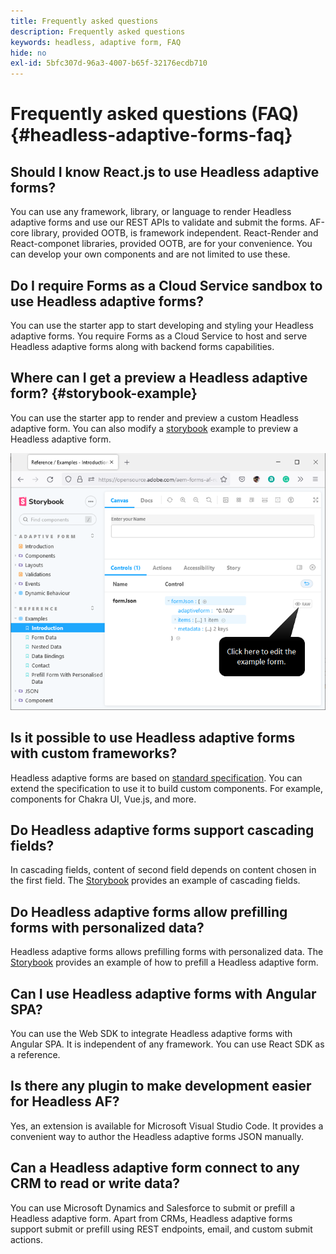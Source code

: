 ```yaml
---
title: Frequently asked questions
description: Frequently asked questions
keywords: headless, adaptive form, FAQ
hide: no
exl-id: 5bfc307d-96a3-4007-b65f-32176ecdb710
---
```

# Frequently asked questions (FAQ) {#headless-adaptive-forms-faq}

## Should I know React.js to use Headless adaptive forms?

You can use any framework, library, or language to render Headless adaptive forms and use our REST APIs to validate and submit the forms. AF-core library, provided OOTB, is framework independent. React-Render and React-componet libraries, provided OOTB, are for your convenience. You can develop your own components and are not limited to use these. 

<!-- 
## Did Adobe release a new AEM Archetype for Headless adaptive forms?

You can use Archetype 37 with flag `includeFormsheadless` or later flag to create an AEM project with Headless adaptive forms functionality. 

-->

## Do I require Forms as a Cloud Service sandbox to use Headless adaptive forms?

You can use the starter app to start developing and styling your Headless adaptive forms. You require Forms as a Cloud Service to host and serve Headless adaptive forms along with backend forms capabilities. 

<!-- ## Do I need an archetype project to develop Headless adaptive forms?

You can use the starter app to start developing and styling your Headless adaptive forms. Later on, you can use the 
archetype project to deploy the finished Headless adaptive forms and corresponding custom code, created using starter app, to Forms as a Cloud Service environment. The Forms as a Cloud Service environment helps you test and productionize the forms. -->

## Where can I get a preview a Headless adaptive form? {#storybook-example}

You can use the starter app to render and preview a custom Headless adaptive form. You can also modify a [storybook](https://opensource.adobe.com/aem-forms-af-runtime/storybook/?path=/story/reference-examples--introduction) example to preview a Headless adaptive form.

![](/help/assets/storybook-example.png)

## Is it possible to use Headless adaptive forms with custom frameworks?

Headless adaptive forms are based on [standard specification](/help/assets/Headless-Adaptive-Form-Specification.pdf). You can extend the specification to use it to build custom components. For example, components for Chakra UI, Vue.js, and more.

## Do Headless adaptive forms support cascading fields?

In cascading fields, content of second field depends on content chosen in the first field. The [Storybook](https://opensource.adobe.com/aem-forms-af-runtime/storybook/?path=/story/adaptive-form-dynamic-behaviour--options&args=formJson.items[0].fieldType:drop-down;formJson.items[0].minimum:!undefined;formJson.items[0].maximum:!undefined;formJson.items[0].label.value:Choose+number+of+options;formJson.items[0].enum[0]:1;formJson.items[0].enum[1]:2;formJson.items[0].enum[2]:3;formJson.items[1].fieldType:drop-down) provides an example of cascading fields.

## Do Headless adaptive forms allow prefilling forms with personalized data?

Headless adaptive forms allows prefilling forms with personalized data. The [Storybook](https://opensource.adobe.com/aem-forms-af-runtime/storybook/?path=/story/reference-examples--prefill-form-with-personalised-data) provides an example of how to prefill a Headless adaptive form.

<!-- >
## Can I use existing Adaptive Forms editor to create a Headless adaptive form?

At this moment, you use the Adaptive Form Editor to specify the JSON structure and set submit action for the forms. Support for drag-and-drop components, applying rules using editor, and more editor-related options would be available later in the beta phase. Keep a watch on release notes.  -->

## Can I use Headless adaptive forms with Angular SPA?

You can use the Web SDK to integrate Headless adaptive forms with Angular SPA. It is independent of any framework. You can use React SDK as a reference. 

<!-- ## Should the `-r prerelease` switch be used every time to start the AEM SDK instance or only for the first time?

During the limited release program, use the `-r prerelease` switch every time you start the AEM SDK instance. 

## What is AEM Forms add-on (.far file) and how to install it?

Adobe Experience Manager Forms as a Cloud Service feature archive provides tools to create Headless adaptive forms on the local development environment. To install the feature archive, see [Setup development environment](setup-development-environment.md).

<!-- 
## Where do one get the license.properties file from?

You do not require a license.properties file to run AEM Cloud Service SDK. 

-->

## Is there any plugin to make development easier for Headless AF?

Yes, an extension is available for Microsoft Visual Studio Code. It provides a convenient way to author the Headless adaptive forms JSON manually.

## Can a Headless adaptive form connect to any CRM to read or write data?

You can use Microsoft Dynamics and Salesforce to submit or prefill a Headless adaptive form. Apart from CRMs, Headless adaptive forms support submit or prefill using REST endpoints, email, and custom submit actions.
